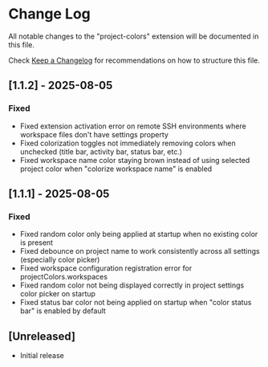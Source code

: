 # Change Log

All notable changes to the "project-colors" extension will be documented in this file.

Check [Keep a Changelog](http://keepachangelog.com/) for recommendations on how to structure this file.

## [1.1.2] - 2025-08-05

### Fixed
- Fixed extension activation error on remote SSH environments where workspace files don't have settings property
- Fixed colorization toggles not immediately removing colors when unchecked (title bar, activity bar, status bar, etc.)
- Fixed workspace name color staying brown instead of using selected project color when "colorize workspace name" is enabled

## [1.1.1] - 2025-08-05

### Fixed
- Fixed random color only being applied at startup when no existing color is present
- Fixed debounce on project name to work consistently across all settings (especially color picker)
- Fixed workspace configuration registration error for projectColors.workspaces
- Fixed random color not being displayed correctly in project settings color picker on startup
- Fixed status bar color not being applied on startup when "color status bar" is enabled by default

## [Unreleased]

- Initial release